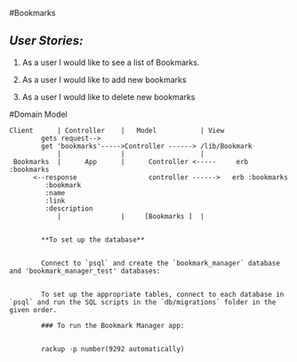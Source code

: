 #Bookmarks

## *User Stories:*

1) As a user
 I would like to see a list of Bookmarks.

 2) As a user
 I would like to add new bookmarks

3) As a user
I would like to delete new bookmarks

#Domain Model
```
Client      | Controller    |   Model           | View
        gets request-->
        get 'bookmarks'----->Controller ------> /lib/Bookmark
            |               |                   |
 Bookmarks  |      App      |      Controller <-----     erb :bookmarks        
      <--response                  controller ------>   erb :bookmarks
         :bookmark
         :name
         :link
         :description
            |               |     [Bookmarks ]  |       


```


            **To set up the database**


            Connect to `psql` and create the `bookmark_manager` database and 'bookmark_manager_test' databases:


            To set up the appropriate tables, connect to each database in `psql` and run the SQL scripts in the `db/migrations` folder in the given order.

            ### To run the Bookmark Manager app:


            rackup -p number(9292 automatically)
